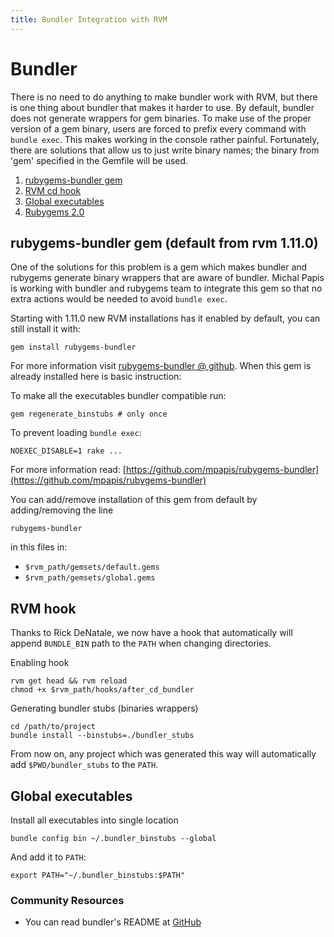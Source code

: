 ```yaml
---
title: Bundler Integration with RVM
---
```


Bundler
=======

There is no need to do anything to make bundler work with RVM, but there is one thing about bundler that makes it harder to use. By default, bundler does not generate wrappers for gem binaries. To make use of the proper version of a gem binary, users are forced to prefix every command with `bundle exec`. This makes working in the console rather painful. Fortunately, there are solutions that allow us to just write binary names; the binary from 'gem' specified in the Gemfile will be used.

1. [rubygems-bundler gem](#rubygems-bundler)
2. [RVM cd hook](#cd-hook)
3. [Global executables](#global-executables)
4. [Rubygems 2.0](https://coderwall.com/p/html5w)

<h2 id="rubygems-bundler">rubygems-bundler gem (default from rvm 1.11.0)</h2>

One of the solutions for this problem is a gem which makes bundler and rubygems generate binary wrappers that are aware of bundler. Michal Papis is working with bundler and rubygems team to integrate this gem so that no extra actions would be needed to avoid `bundle exec`.

Starting with 1.11.0 new RVM installations has it enabled by default, you can still install it with:

    gem install rubygems-bundler

For more information visit [rubygems-bundler @ github](https://github.com/mpapis/rubygems-bundler).
When this gem is already installed here is basic instruction:

To make all the executables bundler compatible run:

    gem regenerate_binstubs # only once

To prevent loading `bundle exec`:

    NOEXEC_DISABLE=1 rake ...

For more information read: [https://github.com/mpapis/rubygems-bundler](https://github.com/mpapis/rubygems-bundler)

You can add/remove installation of this gem from default by adding/removing the line

    rubygems-bundler

in this files in:

* `$rvm_path/gemsets/default.gems`
* `$rvm_path/gemsets/global.gems`

<h2 id="cd-hook">RVM hook</h2>

Thanks to Rick DeNatale, we now have a hook that automatically will append `BUNDLE_BIN` path to the `PATH` when changing directories.

Enabling hook

    rvm get head && rvm reload
    chmod +x $rvm_path/hooks/after_cd_bundler

Generating bundler stubs (binaries wrappers)

    cd /path/to/project
    bundle install --binstubs=./bundler_stubs

From now on, any project which was generated this way will automatically add `$PWD/bundler_stubs` to the `PATH`.

<h2 id="global-executables">Global executables</h2>

Install all executables into single location

    bundle config bin ~/.bundler_binstubs --global

And add it to `PATH`:

    export PATH="~/.bundler_binstubs:$PATH"

### Community Resources

* You can read bundler's README at [GitHub](http://github.com/carlhuda/bundler)
